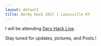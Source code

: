 ```yaml
---
layout: default 
title: Derby Hack 2017 | Louisville KY
---
```


I will be attending [Dery Hack Live](http://derbyhacks.io/live.html). 

Stay tuned for updates, pictures, and Posts.!
